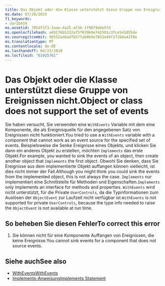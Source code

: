 ```yaml
---
title: Das Objekt oder die Klasse unterstützt diese Gruppe von Ereignissen nicht.
ms.date: 07/20/2015
f1_keywords:
- vbrID459
ms.assetid: 785df3f3-2aae-4a25-af36-1f9879d4e5fd
ms.openlocfilehash: ad9176b5332a75f03968e742501c3fce541055de
ms.sourcegitcommit: 9b552addadfb57fab0b9e7852ed4f1f1b8a42f8e
ms.translationtype: MT
ms.contentlocale: de-DE
ms.lasthandoff: 04/23/2019
ms.locfileid: "61925761"
---
```

# <a name="object-or-class-does-not-support-the-set-of-events"></a><span data-ttu-id="203b7-102">Das Objekt oder die Klasse unterstützt diese Gruppe von Ereignissen nicht.</span><span class="sxs-lookup"><span data-stu-id="203b7-102">Object or class does not support the set of events</span></span>
<span data-ttu-id="203b7-103">Sie haben versucht, Sie verwenden eine `WithEvents` Variable mit dem eine Komponente, die als Ereignisquelle für den angegebenen Satz von Ereignissen nicht funktioniert.</span><span class="sxs-lookup"><span data-stu-id="203b7-103">You tried to use a `WithEvents` variable with a component that cannot work as an event source for the specified set of events.</span></span> <span data-ttu-id="203b7-104">Beispielsweise die Senke Ereignisse eines Objekts, und klicken Sie dann ein anderes Objekt zu erstellen, möchten `Implements` das erste Objekt.</span><span class="sxs-lookup"><span data-stu-id="203b7-104">For example, you wanted to sink the events of an object, then create another object that `Implements` the first object.</span></span> <span data-ttu-id="203b7-105">Obwohl Sie denken, dass Sie Ereignisse aus dem implementierte Objekt auffangen können vielleicht, ist dies nicht immer der Fall.</span><span class="sxs-lookup"><span data-stu-id="203b7-105">Although you might think you could sink the events from the implemented object, this is not always the case.</span></span> <span data-ttu-id="203b7-106">`Implements` nur implementiert eine Schnittstelle für Methoden und Eigenschaften.</span><span class="sxs-lookup"><span data-stu-id="203b7-106">`Implements` only implements an interface for methods and properties.</span></span> <span data-ttu-id="203b7-107">`WithEvents` wird nicht unterstützt, für die Private `UserControls`, da die Typinformationen zum Auslösen der `ObjectEvent` zur Laufzeit nicht verfügbar ist.</span><span class="sxs-lookup"><span data-stu-id="203b7-107">`WithEvents` is not supported for private `UserControls`, because the type info needed to raise the `ObjectEvent` is not available at run time.</span></span>  
  
## <a name="to-correct-this-error"></a><span data-ttu-id="203b7-108">So beheben Sie diesen Fehler</span><span class="sxs-lookup"><span data-stu-id="203b7-108">To correct this error</span></span>  
  
1. <span data-ttu-id="203b7-109">Sie können nicht für eine Komponente Auffangen von Ereignissen, die keine Ereignisse.</span><span class="sxs-lookup"><span data-stu-id="203b7-109">You cannot sink events for a component that does not source events.</span></span>  
  
## <a name="see-also"></a><span data-ttu-id="203b7-110">Siehe auch</span><span class="sxs-lookup"><span data-stu-id="203b7-110">See also</span></span>

- [<span data-ttu-id="203b7-111">WithEvents</span><span class="sxs-lookup"><span data-stu-id="203b7-111">WithEvents</span></span>](../../../visual-basic/language-reference/modifiers/withevents.md)
- [<span data-ttu-id="203b7-112">Implements-Anweisung</span><span class="sxs-lookup"><span data-stu-id="203b7-112">Implements Statement</span></span>](../../../visual-basic/language-reference/statements/implements-statement.md)
